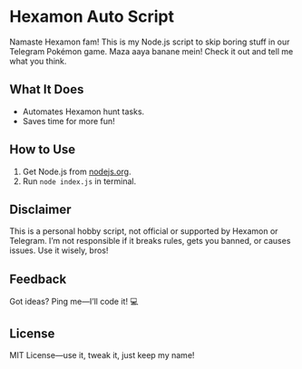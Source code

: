 # Hexamon Auto Script

Namaste Hexamon fam! This is my Node.js script to skip boring stuff in our Telegram Pokémon game. Maza aaya banane mein! Check it out and tell me what you think.

## What It Does
- Automates Hexamon hunt tasks.
- Saves time for more fun!

## How to Use
1. Get Node.js from [nodejs.org](https://nodejs.org/).
2. Run `node index.js` in terminal.

## Disclaimer
This is a personal hobby script, not official or supported by Hexamon or Telegram. I’m not responsible if it breaks rules, gets you banned, or causes issues. Use it wisely, bros!

## Feedback
Got ideas? Ping me—I’ll code it! 💻

## License
MIT License—use it, tweak it, just keep my name!
